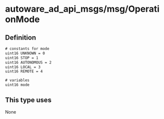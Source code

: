 # autoware_ad_api_msgs/msg/OperationMode

## Definition

```txt
# constants for mode
uint16 UNKNOWN = 0
uint16 STOP = 1
uint16 AUTONOMOUS = 2
uint16 LOCAL = 3
uint16 REMOTE = 4

# variables
uint16 mode
```

## This type uses

None
